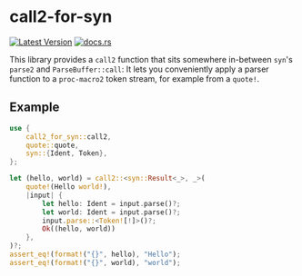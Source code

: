 # call2-for-syn

[![Latest Version](https://img.shields.io/crates/v/call2-for-syn.svg)](https://crates.io/crates/call2-for-syn)
[![docs.rs](https://docs.rs/call2-for-syn/badge.svg?version=1.0.0)](https://docs.rs/call2-for-syn/1.0.0/call2_for_syn/)

This library provides a `call2` function that sits somewhere in-between `syn`'s `parse2` and `ParseBuffer::call`: It lets you conveniently apply a parser function to a `proc-macro2` token stream, for example from a `quote!`.

## Example

```rust
use {
    call2_for_syn::call2,
    quote::quote,
    syn::{Ident, Token},
};

let (hello, world) = call2::<syn::Result<_>, _>(
    quote!(Hello world!),
    |input| {
        let hello: Ident = input.parse()?;
        let world: Ident = input.parse()?;
        input.parse::<Token![!]>()?;
        Ok((hello, world))
    },
)?;
assert_eq!(format!("{}", hello), "Hello");
assert_eq!(format!("{}", world), "world");
```
